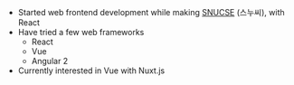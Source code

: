 * Started web frontend development while making [SNUCSE] \(스누씨\), with React
* Have tried a few web frameworks
  - React
  - Vue
  - Angular 2
* Currently interested in Vue with Nuxt.js

[SNUCSE]: https://www.snucse.org/
